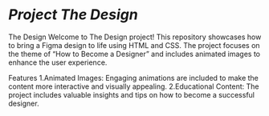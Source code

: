 # _Project The Design_

The Design
Welcome to The Design project! This repository showcases how to bring a Figma design to life using HTML and CSS. The project focuses on the theme of “How to Become a Designer” and includes animated images to enhance the user experience.

Features
1.Animated Images: Engaging animations are included to make the content more interactive and visually appealing.
2.Educational Content: The project includes valuable insights and tips on how to become a successful designer.
